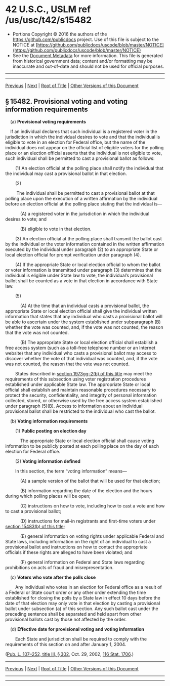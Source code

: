 ---
---

# 42 U.S.C., USLM ref /us/usc/t42/s15482

* Portions Copyright © 2016 the authors of the https://github.com/publicdocs project.
  Use of this file is subject to the NOTICE at [https://github.com/publicdocs/uscode/blob/master/NOTICE](https://github.com/publicdocs/uscode/blob/master/NOTICE)
* See the [Document Metadata](././../../../../../..//README.md) for more information.
  This file is generated from historical government data; content and/or formatting may be inaccurate and out-of-date and should not be used for official purposes.

----------
----------

[Previous](./../../../../../..//us/usc/t42/ch146/schIII/ptA/m__us_usc_t42_s15481.md) | [Next](./../../../../../..//us/usc/t42/ch146/schIII/ptA/m__us_usc_t42_s15483.md) | [Root of Title](./../../../../../../) | [Other Versions of this Document](https://publicdocs.github.io/go/links?ns=uslm&ref=%2Fus%2Fusc%2Ft42%2Fs15482)

## § 15482. Provisional voting and voting information requirements

    (a) __Provisional voting requirements__ 

    If an individual declares that such individual is a registered voter in the jurisdiction in which the individual desires to vote and that the individual is eligible to vote in an election for Federal office, but the name of the individual does not appear on the official list of eligible voters for the polling place or an election official asserts that the individual is not eligible to vote, such individual shall be permitted to cast a provisional ballot as follows:

        (1) An election official at the polling place shall notify the individual that the individual may cast a provisional ballot in that election.

        (2)

         The individual shall be permitted to cast a provisional ballot at that polling place upon the execution of a written affirmation by the individual before an election official at the polling place stating that the individual is—

            (A) a registered voter in the jurisdiction in which the individual desires to vote; and

            (B) eligible to vote in that election.

        (3) An election official at the polling place shall transmit the ballot cast by the individual or the voter information contained in the written affirmation executed by the individual under paragraph (2) to an appropriate State or local election official for prompt verification under paragraph (4).

        (4) If the appropriate State or local election official to whom the ballot or voter information is transmitted under paragraph (3) determines that the individual is eligible under State law to vote, the individual’s provisional ballot shall be counted as a vote in that election in accordance with State law.

        (5)

            (A) At the time that an individual casts a provisional ballot, the appropriate State or local election official shall give the individual written information that states that any individual who casts a provisional ballot will be able to ascertain under the system established under subparagraph (B) whether the vote was counted, and, if the vote was not counted, the reason that the vote was not counted.

            (B) The appropriate State or local election official shall establish a free access system (such as a toll-free telephone number or an Internet website) that any individual who casts a provisional ballot may access to discover whether the vote of that individual was counted, and, if the vote was not counted, the reason that the vote was not counted.

        States described in [section 1973gg–2(b) of this title][/us/usc/t42/s1973gg–2/b] may meet the requirements of this subsection using voter registration procedures established under applicable State law. The appropriate State or local official shall establish and maintain reasonable procedures necessary to protect the security, confidentiality, and integrity of personal information collected, stored, or otherwise used by the free access system established under paragraph (5)(B). Access to information about an individual provisional ballot shall be restricted to the individual who cast the ballot.

    (b) __Voting information requirements__ 

        (1) __Public posting on election day__ 

            The appropriate State or local election official shall cause voting information to be publicly posted at each polling place on the day of each election for Federal office.

        (2) __Voting information defined__ 

        In this section, the term “voting information” means—

            (A) a sample version of the ballot that will be used for that election;

            (B) information regarding the date of the election and the hours during which polling places will be open;

            (C) instructions on how to vote, including how to cast a vote and how to cast a provisional ballot;

            (D) instructions for mail-in registrants and first-time voters under [section 15483(b) of this title][/us/usc/t42/s15483/b];

            (E) general information on voting rights under applicable Federal and State laws, including information on the right of an individual to cast a provisional ballot and instructions on how to contact the appropriate officials if these rights are alleged to have been violated; and

            (F) general information on Federal and State laws regarding prohibitions on acts of fraud and misrepresentation.

    (c) __Voters who vote after the polls close__ 

        Any individual who votes in an election for Federal office as a result of a Federal or State court order or any other order extending the time established for closing the polls by a State law in effect 10 days before the date of that election may only vote in that election by casting a provisional ballot under subsection (a) of this section. Any such ballot cast under the preceding sentence shall be separated and held apart from other provisional ballots cast by those not affected by the order.

    (d) __Effective date for provisional voting and voting information__ 

        Each State and jurisdiction shall be required to comply with the requirements of this section on and after January 1, 2004.

([Pub. L. 107–252, title III, § 302][/us/pl/107/252/s302], Oct. 29, 2002, [116 Stat. 1706][/us/stat/116/1706].)

----------

[Previous](./../../../../../..//us/usc/t42/ch146/schIII/ptA/m__us_usc_t42_s15481.md) | [Next](./../../../../../..//us/usc/t42/ch146/schIII/ptA/m__us_usc_t42_s15483.md) | [Root of Title](./../../../../../../) | [Other Versions of this Document](https://publicdocs.github.io/go/links?ns=uslm&ref=%2Fus%2Fusc%2Ft42%2Fs15482)

----------
----------

[/us/usc/t42/s1973gg–2/b]: https://publicdocs.github.io/go/links?ns=uslm&ref=%2Fus%2Fusc%2Ft42%2Fs1973gg%E2%80%932%2Fb
[/us/usc/t42/s15483/b]: https://publicdocs.github.io/go/links?ns=uslm&ref=%2Fus%2Fusc%2Ft42%2Fs15483%2Fb
[/us/pl/107/252/s302]: https://publicdocs.github.io/go/links?ns=uslm&ref=%2Fus%2Fpl%2F107%2F252%2Fs302
[/us/stat/116/1706]: https://publicdocs.github.io/go/links?ns=uslm&ref=%2Fus%2Fstat%2F116%2F1706


